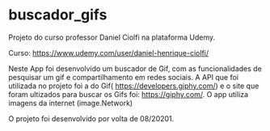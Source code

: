 # buscador_gifs

Projeto do curso professor Daniel Ciolfi na plataforma Udemy. 

Curso: https://www.udemy.com/user/daniel-henrique-ciolfi/

Neste App foi desenvolvido um buscador de Gif, com as funcionalidades de pesquisar um gif e compartilhamento em redes sociais. A API que foi utilizada no projeto foi a do Gif( https://developers.giphy.com/) e o site que foram ultizados para buscar os Gifs foi: https://giphy.com/. O app utiliza imagens da internet (image.Network)

O projeto foi desenvolvido por volta de 08/20201.
